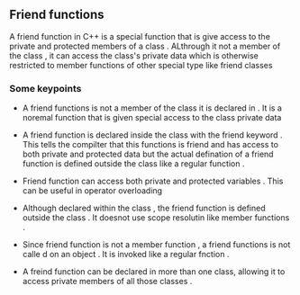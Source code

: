 ## Friend functions 
A friend function in C++ is a special function that is give access to the private and protected members of a class . 
ALthrough it not a member of the class , it can access the class's private data which is otherwise restricted to member functions of other special type like friend classes 


### Some keypoints 
- A friend functions is not a member of the class it is declared in . It is a noremal function that is given special access to the class private data 

- A friend function is declared inside the class with the friend keyword . This tells the compilter that this functions is friend and has access to both private and protected data but the actual defination of a friend function is defined outside the class like a regular function .

- Friend function can access both private and protected variables . This can be useful in operator overloading 

- Although declared within the class , the friend function is defined outside the class . It doesnot use scope resolutin like member functions . 

- Since friend function is not a member function , a friend functions is not calle d on an object . It is invoked like a regular fnction . 

- A freind function can be declared in more than one class, allowing it to access private members of all those classes . 